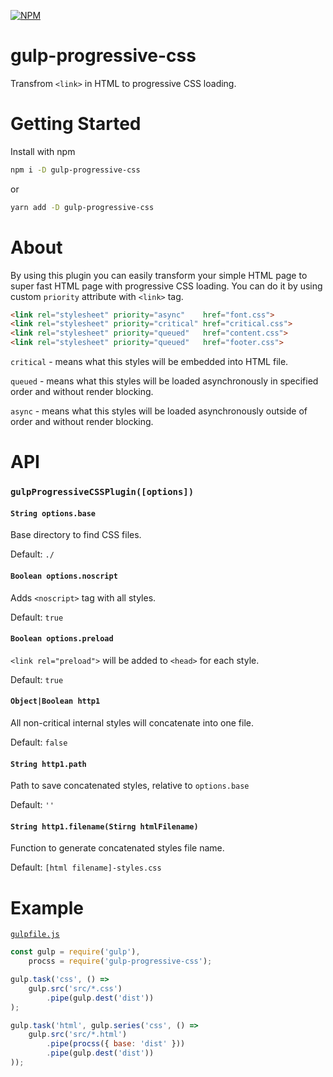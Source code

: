 [![NPM](https://nodei.co/npm/gulp-progressive-css.png?downloads=true&downloadRank=true&stars=true)](https://nodei.co/npm/gulp-progressive-css/)

# gulp-progressive-css

Transfrom `<link>` in HTML to progressive CSS loading.

# Getting Started

Install with npm
```bash
npm i -D gulp-progressive-css
```
or
```bash
yarn add -D gulp-progressive-css
```

# About

By using this plugin you can easily transform your simple HTML page to super fast HTML page with progressive CSS loading. You can do it by using custom `priority` attribute with `<link>` tag.

```html
<link rel="stylesheet" priority="async"    href="font.css">
<link rel="stylesheet" priority="critical" href="critical.css">
<link rel="stylesheet" priority="queued"   href="content.css">
<link rel="stylesheet" priority="queued"   href="footer.css">
```

`critical` - means what this styles will be embedded into HTML file.

`queued` - means what this styles will be loaded asynchronously in specified order and without render blocking.

`async` - means what this styles will be loaded asynchronously outside of order and without render blocking.

# API

### `gulpProgressiveCSSPlugin([options])`

#### `String options.base`

Base directory to find CSS files.

Default: `./`

#### `Boolean options.noscript`

Adds `<noscript>` tag with all styles.

Default: `true`

#### `Boolean options.preload`

`<link rel="preload">` will be added to `<head>` for each style.

Default: `true`

#### `Object|Boolean http1`

All non-critical internal styles will concatenate into one file.

Default: `false`

#### `String http1.path`

Path to save concatenated styles, relative to `options.base`

Default: `''`

#### `String http1.filename(Stirng htmlFilename)`

Function to generate concatenated styles file name.

Default: `[html filename]-styles.css`

# Example 
[`gulpfile.js`](https://github.com/TrigenSoftware/gulp-progressive-css/tree/master/example)
```js
const gulp = require('gulp'),
	procss = require('gulp-progressive-css');

gulp.task('css', () =>
	gulp.src('src/*.css')
		.pipe(gulp.dest('dist'))
);

gulp.task('html', gulp.series('css', () =>
	gulp.src('src/*.html')
		.pipe(procss({ base: 'dist' }))
		.pipe(gulp.dest('dist'))
));
```
